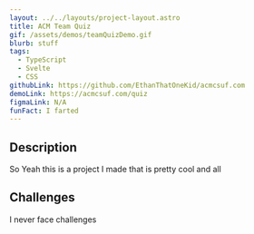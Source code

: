 ```yaml
---
layout: ../../layouts/project-layout.astro
title: ACM Team Quiz
gif: /assets/demos/teamQuizDemo.gif
blurb: stuff
tags:
  - TypeScript
  - Svelte
  - CSS
githubLink: https://github.com/EthanThatOneKid/acmcsuf.com
demoLink: https://acmcsuf.com/quiz
figmaLink: N/A
funFact: I farted
---
```


## Description

So Yeah this is a project I made that is pretty cool and all

## Challenges

I never face challenges
